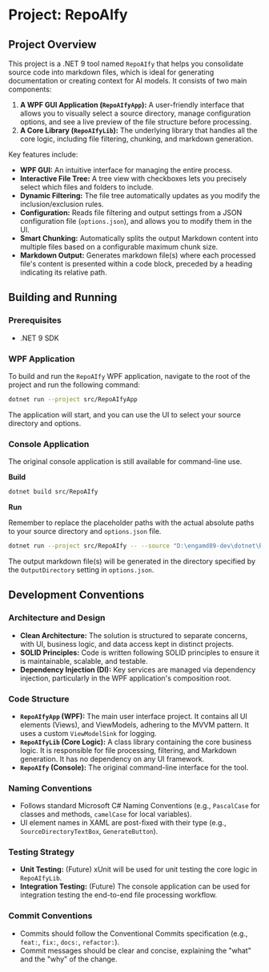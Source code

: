 # Project: RepoAIfy

## Project Overview

This project is a .NET 9 tool named `RepoAIfy` that helps you consolidate source code into markdown files, which is ideal for generating documentation or creating context for AI models. It consists of two main components:

1.  **A WPF GUI Application (`RepoAIfyApp`):** A user-friendly interface that allows you to visually select a source directory, manage configuration options, and see a live preview of the file structure before processing.
2.  **A Core Library (`RepoAIfyLib`):** The underlying library that handles all the core logic, including file filtering, chunking, and markdown generation.

Key features include:
*   **WPF GUI:** An intuitive interface for managing the entire process.
*   **Interactive File Tree:** A tree view with checkboxes lets you precisely select which files and folders to include.
*   **Dynamic Filtering:** The file tree automatically updates as you modify the inclusion/exclusion rules.
*   **Configuration:** Reads file filtering and output settings from a JSON configuration file (`options.json`), and allows you to modify them in the UI.
*   **Smart Chunking:** Automatically splits the output Markdown content into multiple files based on a configurable maximum chunk size.
*   **Markdown Output:** Generates markdown file(s) where each processed file's content is presented within a code block, preceded by a heading indicating its relative path.

## Building and Running

### Prerequisites
*   .NET 9 SDK

### WPF Application

To build and run the `RepoAIfy` WPF application, navigate to the root of the project and run the following command:

```bash
dotnet run --project src/RepoAIfyApp
```

The application will start, and you can use the UI to select your source directory and options.

### Console Application

The original console application is still available for command-line use.

**Build**

```bash
dotnet build src/RepoAIfy
```

**Run**

Remember to replace the placeholder paths with the actual absolute paths to your source directory and `options.json` file.

```bash
dotnet run --project src/RepoAIfy -- --source "D:\engamd89-dev\dotnet\RepoAIfy\src\YourSourceDirectory" --options "D:\engamd89-dev\dotnet\RepoAIfy\src\options.json"
```

The output markdown file(s) will be generated in the directory specified by the `OutputDirectory` setting in `options.json`.

## Development Conventions

### Architecture and Design
*   **Clean Architecture:** The solution is structured to separate concerns, with UI, business logic, and data access kept in distinct projects.
*   **SOLID Principles:** Code is written following SOLID principles to ensure it is maintainable, scalable, and testable.
*   **Dependency Injection (DI):** Key services are managed via dependency injection, particularly in the WPF application's composition root.

### Code Structure
*   **`RepoAIfyApp` (WPF):** The main user interface project. It contains all UI elements (Views), and ViewModels, adhering to the MVVM pattern. It uses a custom `ViewModelSink` for logging.
*   **`RepoAIfyLib` (Core Logic):** A class library containing the core business logic. It is responsible for file processing, filtering, and Markdown generation. It has no dependency on any UI framework.
*   **`RepoAIfy` (Console):** The original command-line interface for the tool.

### Naming Conventions
*   Follows standard Microsoft C# Naming Conventions (e.g., `PascalCase` for classes and methods, `camelCase` for local variables).
*   UI element names in XAML are post-fixed with their type (e.g., `SourceDirectoryTextBox`, `GenerateButton`).

### Testing Strategy
*   **Unit Testing:** (Future) xUnit will be used for unit testing the core logic in `RepoAIfyLib`.
*   **Integration Testing:** (Future) The console application can be used for integration testing the end-to-end file processing workflow.

### Commit Conventions
*   Commits should follow the Conventional Commits specification (e.g., `feat:`, `fix:`, `docs:`, `refactor:`).
*   Commit messages should be clear and concise, explaining the "what" and the "why" of the change.
